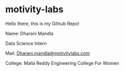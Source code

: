 # motivity-labs

Hello there, this is my Github Repo!

Name: Dharani Mandla

Data Science Intern

Mail: Dharani.mandla@motivitylabs.com

College: Malla Reddy Engineering College For Women
